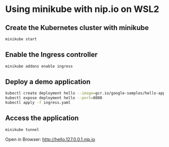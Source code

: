 # Using minikube with nip.io on WSL2

## Create the Kubernetes cluster with minikube

```bash
minikube start
```

## Enable the Ingress controller

```bash
minikube addons enable ingress
```

## Deploy a demo application

```bash
kubectl create deployment hello --image=gcr.io/google-samples/hello-app:1.0
kubectl expose deployment hello --port=8080
kubectl apply -f ingress.yaml
```

## Access the application

```bash
minikube tunnel
```

Open in Browser: http://hello.127.0.0.1.nip.io
